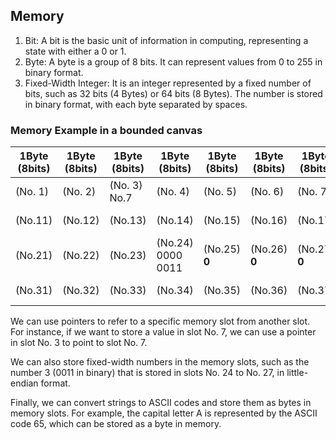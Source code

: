 ## Memory

1. Bit: A bit is the basic unit of information in computing, representing a state with either a 0 or 1.
2. Byte: A byte is a group of 8 bits. It can represent values from 0 to 255 in binary format.
3. Fixed-Width Integer: It is an integer represented by a fixed number of bits, such as 32 bits (4 Bytes) or 64 bits (8 Bytes). The number is stored in binary format, with each byte separated by spaces.

### Memory Example in a bounded canvas
|1Byte (8bits)|1Byte (8bits)|1Byte (8bits)|1Byte (8bits)|1Byte (8bits)|1Byte (8bits)|1Byte (8bits)|1Byte (8bits)|1Byte (8bits)|1Byte (8bits)|
|-|-|-|-|-|-|-|-|-|-|
|(No. 1)<br>|(No. 2)<br>|(No. 3)<br>No.7|(No. 4)<br>|(No. 5)<br>|(No. 6)<br>|(No. 7)<br>|(No. 8)<br>|(No. 9)<br>|(No. 10)<br>|
|(No.11)<br>|(No.12)<br>|(No.13)<br>|(No.14)<br>|(No.15)<br>|(No.16)<br>|(No.17)<br>|(No.18)<br>|(No.19)<br>|(No. 20)<br>|
|(No.21)<br>|(No.22)<br>|(No.23)<br>|(No.24)<br>0000 0011|(No.25)<br> **0** |(No.26)<br> **0** |(No.27)<br> **0** |(No.28)<br>|(No.29)<br>|(No. 30)<br>|
|(No.31)<br>|(No.32)<br>|(No.33)<br>|(No.34)<br>|(No.35)<br>|(No.36)<br>|(No.37)<br>|(No.38)<br>|(No.39)<br>|(No. 40)<br>|

We can use pointers to refer to a specific memory slot from another slot. For instance, if we want to store a value in slot No. 7, we can use a pointer in slot No. 3 to point to slot No. 7.

We can also store fixed-width numbers in the memory slots, such as the number 3 (0011 in binary) that is stored in slots No. 24 to No. 27, in little-endian format.

Finally, we can convert strings to ASCII codes and store them as bytes in memory slots. For example, the capital letter A is represented by the ASCII code 65, which can be stored as a byte in memory.
